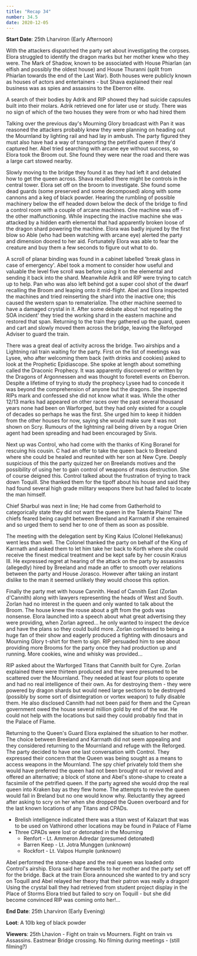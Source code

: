 ```yaml
---
title: "Recap 34"
number: 34.5
date: 2020-12-05
---
```


**Start Date**: 25th Lharviron (Early Afternoon)
 
With the attackers dispatched the party set about investigating the corpses. Elora struggled to identify the dragon marks but her mother knew who they were. The Mark of Shadow, known to be associated with House Phiarlan (an elfish and possibly the oldest house) and House Thuranni (split from Phiarlan towards the end of the Last War). Both houses were publicly known as houses of actors and entertainers - but Shava explained their real business was as spies and assassins to the Eberron elite. 
 
A search of their bodies by Adrik and RIP showed they had suicide capsules built into their molars. Adrik retrieved one for later use or study. There was no sign of which of the two houses they were from or who had hired them
 
Talking over the previous day's Mourning Glory broadcast with Pan it was reasoned the attackers probably knew they were planning on heading out the Mournland by lighting rail and had lay in ambush. The party figured they must also have had a way of transporting the petrified queen if they'd captured her. Abel tried searching with arcane eye without success, so Elora took the Broom out. She found they were near the road and there was a large cart stowed nearby.
 
Slowly moving to the bridge they found it as they had left it and debated how to get the queen across. Shava recalled there might be controls in the central tower. Elora set off on the broom to investigate. She found some dead guards (some preserved and some decomposed) along with some cannons and a keg of black powder. Hearing the rumbling of possible machinery below the elf headed down below the deck of the bridge to find a control room with a couple of arcane machines. One machine was off - the other malfunctioning. While inspecting the inactive machine she was attacked by a hidden earth elemental that had apparently broken loose of the dragon shard powering the machine. Elora was badly injured by the first blow so Able (who had been watching with arcane eye) alerted the party and dimension doored to her aid. Fortunately Elora was able to fear the creature and buy them a few seconds to figure out what to do.
 
A scroll of planar binding was found in a cabinet labelled 'break glass in case of emergency'. Abel took a moment to consider how useful and valuable the level five scroll was before using it on the elemental and sending it back into the shard. Meanwhile Adrik and RIP were trying to catch up to help. Pan who was also left behind got a super cool shot of the dwarf recalling the Broom and leaping onto it mid-flight. Abel and Elora inspected the machines and tried reinserting the shard into the inactive one; this caused the western span to rematerialize. The other machine seemed to have a damaged crystal in it. After some debate about 'not repeating the SOA incident' they tried the working shard in the eastern machine and restored that span. Returning to the train they gathered up the guard, queen and cart and slowly moved them across the bridge, leaving the Reforged Adviser to guard the train.
 
There was a great deal of activity across the bridge. Two airships and a Lightning rail train waiting for the party. First on the list of meetings was Lysee, who after welcoming them back (with drinks and cookies) asked to look at the Prophetic Epidiascope. She spoke at length about something called the Draconic Prophecy. It was apparently discovered or written by the Dragons of Argonnessen and was thought to foretell events on Eberron. Despite a lifetime of trying to study the prophecy Lysee had to concede it was beyond the comprehension of anyone but the dragons. She inspected RIPs mark and confessed she did not know what it was. While the other 12/13 marks had appeared on other races over the past several thousand years none had been on Warforged, but they had only existed for a couple of decades so perhaps he was the first. She urged him to keep it hidden from the other houses for now, saying she would make sure it was not shown on Scry. Rumours of the lightning rail being driven by a rogue Orien agent had been spreading and had been encouraged by Sivis.
 
Next up was Control, who had come with the thanks of King Boranel for rescuing his cousin. C had an offer to take the queen back to Breeland where she could be healed and reunited with her son at New Cyre. Deeply suspicious of this the party quizzed her on Breelands motives and the possibility of using her to gain control of weapons of mass destruction. She of course deigned this. Control talked about the frustration of trying to track down Toquill. She thanked them for the tipoff about his house and said they had found several high grade military weapons there but had failed to locate the man himself.
 
Chief Sharbul was next in line; He had come from Gatherhold to categorically state they did not want the queen in the Talenta Plains! The chiefs feared being caught between Breeland and Karrnath if she remained and so urged them to send her to one of them as soon as possible.
 
The meeting with the delegation sent by King Kaius (Colonel Hellekanus) went less than well. The Colonel thanked the party on behalf of the King of Karrnath and asked them to let him take her back to Korth where she could receive the finest medical treatment and be kept safe by her cousin Kraius III. He expressed regret at hearing of the attack on the party by assassins (allegedly) hired by Breeland and made an offer to smooth over relations between the party and House Jorasco. However after taking an instant dislike to the man it seemed unlikely they would choose this option.
 
Finally the party met with house Cannith. Head of Cannith East (Zorlan d'Cannith) along with lawyers representing the heads of West and South. Zorlan had no interest in the queen and only wanted to talk about the Broom. The house knew the rouse about a gift from the gods was nonsense. Elora launched into a speech about what great advertising they were providing, when Zorlan agreed… he only wanted to inspect the device and have the plans so they could build more. Zorlan confessed to being a huge fan of their show and eagerly produced a fighting with dinosaurs and Mourning Glory t-shirt for them to sign. RIP persuaded him to see about providing more Brooms for the party once they had production up and running. More cookies, wine and whisky was provided…
 
RIP asked about the Warforged Titans that Cannith built for Cyre. Zorlan explained there were thirteen produced and they were presumed to be scattered over the Mournland. They needed at least four pilots to operate and had no real intelligence of their own. As for destroying them - they were powered by dragon shards but would need large sections to be destroyed (possibly by some sort of disintegration or vortex weapon) to fully disable them. He also disclosed Cannith had not been paid for them and the Cyrean government owed the house several million gold by end of the war. He could not help with the locations but said they could probably find that in the Palace of Flame.
 
Returning to the Queen's Guard Elora explained the situation to her mother. The choice between Breeland and Karrnath did not seem appealing and they considered returning to the Mournland and refuge with the Reforged. The party decided to have one last conversation with Control. They expressed their concern that the Queen was being sought as a means to access weapons in the Mournland. The spy chief privately told them she would have preferred the queen had not been brought out or revived and offered an alternative; a block of stone and Abel's stone-shape to create a facsimile of the petrified queen. If the party agreed she would drop the real queen into Kraken bay as they flew home. The attempts to revive the queen would fail in Breland but no one would know why. Reluctantly they agreed after asking to scry on her when she dropped the Queen overboard and for the last known locations of any Titans and CPADs.
* Brelish intelligence indicated there was a titan west of Kalazart that was to be used on Vathirond other locations may be found in Palace of Flame
* Three CPADs were lost or detonated in the Mourning
    * Renfort - Lt. Ammeron Adredar (presumed detonated)
    * Barren Keep - Lt. Jotra Munggen (unknown)
    * Rockfort - Lt. Valpos Humple (unknown)
 
 
 
Abel performed the stone-shape and the real queen was loaded onto Control's airship. Elora said her farewells to her mother and the party set off for the bridge. Back at the train Elora announced she wanted to try and scry on Toquill and Abel relayed her theory that their patron was really a dragon! Using the crystal ball they had retrieved from student project display in the Place of Storms Elora tried but failed to scry on Toquill - but she did become convinced RIP was coming onto her!...
 
 
**End Date**: 25th Lharviron (Early Evening)
 
**Loot**: A 10lb keg of black powder
 
**Viewers**:
25th Lhavion - Fight on train vs Mourners. Fight on train vs Assassins. Eastmear Bridge crossing. No filming during meetings - (still filming?)